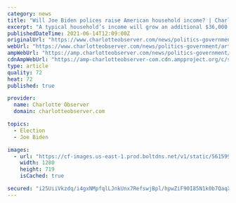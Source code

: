 ```yaml
---
category: news
title: "Will Joe Biden polices raise American household income? | Charlotte Observer"
excerpt: "A typical household’s income will grow an additional $36,000 over the next 10 years, says the Biden administration, because of its economic policies. But outside economists disagree with the White House’s assessment."
publishedDateTime: 2021-06-14T12:09:00Z
originalUrl: "https://www.charlotteobserver.com/news/politics-government/article252065033.html"
webUrl: "https://www.charlotteobserver.com/news/politics-government/article252065033.html"
ampWebUrl: "https://amp.charlotteobserver.com/news/politics-government/article252065033.html"
cdnAmpWebUrl: "https://amp-charlotteobserver-com.cdn.ampproject.org/c/s/amp.charlotteobserver.com/news/politics-government/article252065033.html"
type: article
quality: 72
heat: 72
published: true

provider:
  name: Charlotte Observer
  domain: charlotteobserver.com

topics:
  - Election
  - Joe Biden

images:
  - url: "https://cf-images.us-east-1.prod.boltdns.net/v1/static/5615998029001/ec808c67-d8e2-44c8-aece-9bdc9c47ba61/d47ad739-4381-4706-b06f-ce53bfe89ec6/1280x720/match/image.jpg"
    width: 1280
    height: 719
    isCached: true

secured: "i25UiiVkzdq/i4gxNMpfqlLJnkUnx7RefswjBpl/hpwZiF90I85N1k0b7QaqX4hcOhUWohKavF5MoL0FYRTjwkVuVdzSrz/kgnLqro6x2FzcklewnYSYnfAAT14mTUwsCn1Qtk0hVCzD/ZJBe6Mpq4+J49BkOp0pWXRR6vUENRYXiEokrl4DiYKhRak27RqppZ/1Vr0aHC1EYIfnZlXZxDOYQuJc0xCxYIo7mMdQppabweu71NGPJEGJol+WtoHLTP3KJNKSENiG2I7HdWFo99RCarF4m0Nr7fdzXOq8pRNcXtWzLabNVQb4wfK2AeZ56DYcDoEx5dYRFaKxyFoh0ieRYAiTT4qyFqiyM6eoJ64=;xDLOzphexX5QbpaKcqh/rQ=="
---
```


